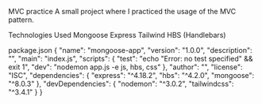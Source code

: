 MVC practice
A small project where I practiced the usage of the MVC pattern.

Technologies Used
Mongoose
Express
Tailwind
HBS (Handlebars)


package.json 
{
  "name": "mongoose-app",
  "version": "1.0.0",
  "description": "",
  "main": "index.js",
  "scripts": {
    "test": "echo \"Error: no test specified\" && exit 1",
    "dev": "nodemon app.js -e js, hbs, css"
  },
  "author": "",
  "license": "ISC",
  "dependencies": {
    "express": "^4.18.2",
    "hbs": "^4.2.0",
    "mongoose": "^8.0.3"
  },
  "devDependencies": {
    "nodemon": "^3.0.2",
    "tailwindcss": "^3.4.1"
  }
}

